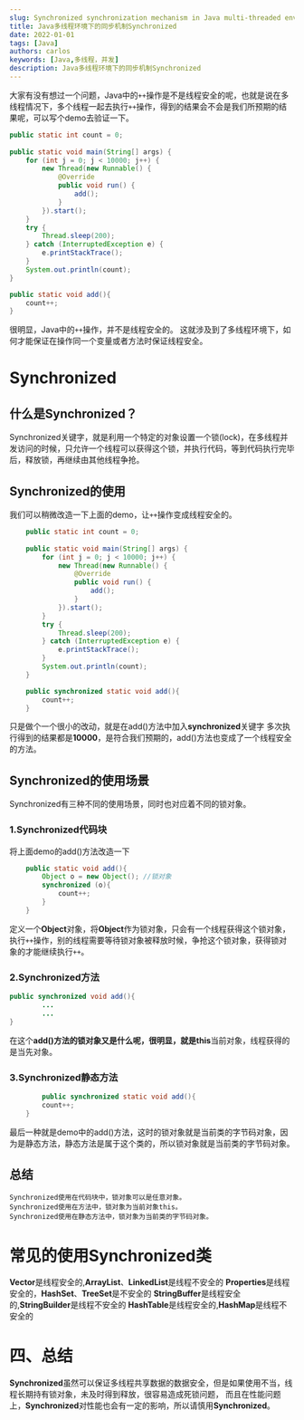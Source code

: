 ```yaml
---
slug: Synchronized synchronization mechanism in Java multi-threaded environment
title: Java多线程环境下的同步机制Synchronized
date: 2022-01-01
tags: [Java]
authors: carlos
keywords: [Java,多线程，并发]
description: Java多线程环境下的同步机制Synchronized
---
```


大家有没有想过一个问题，Java中的`++`操作是不是线程安全的呢，也就是说在多线程情况下，多个线程一起去执行`++`操作，得到的结果会不会是我们所预期的结果呢，可以写个demo去验证一下。

<!-- truncate -->

```java
public static int count = 0;
	
public static void main(String[] args) {
	for (int j = 0; j < 10000; j++) {
		new Thread(new Runnable() {
			@Override
			public void run() {
				add();
			}
		}).start();
	}
	try {
		Thread.sleep(200);
	} catch (InterruptedException e) {
		e.printStackTrace();
	}
	System.out.println(count);
}

public static void add(){
	count++;
}
```
很明显，Java中的`++`操作，并不是线程安全的。
这就涉及到了多线程环境下，如何才能保证在操作同一个变量或者方法时保证线程安全。

# Synchronized
## 什么是Synchronized？
Synchronized关键字，就是利用一个特定的对象设置一个锁(lock)，在多线程并发访问的时候，只允许一个线程可以获得这个锁，并执行代码，等到代码执行完毕后，释放锁，再继续由其他线程争抢。

## Synchronized的使用
我们可以稍微改造一下上面的demo，让`++`操作变成线程安全的。

```java
	public static int count = 0;
	
	public static void main(String[] args) {
		for (int j = 0; j < 10000; j++) {
			new Thread(new Runnable() {
				@Override
				public void run() {
					add();
				}
			}).start();
		}
		try {
			Thread.sleep(200);
		} catch (InterruptedException e) {
			e.printStackTrace();
		}
		System.out.println(count);
	}

	public synchronized static void add(){
		count++;
	}
```
只是做个一个很小的改动，就是在add()方法中加入**synchronized**关键字
多次执行得到的结果都是**10000**，是符合我们预期的，add()方法也变成了一个线程安全的方法。

## Synchronized的使用场景
Synchronized有三种不同的使用场景，同时也对应着不同的锁对象。

### 1.Synchronized代码块
将上面demo的add()方法改造一下
```java
	public static void add(){
		Object o = new Object(); //锁对象
		synchronized (o){
			count++;
		}
	}
```
定义一个**Object**对象，将**Object**作为锁对象，只会有一个线程获得这个锁对象，执行`++`操作，别的线程需要等待锁对象被释放时候，争抢这个锁对象，获得锁对象的才能继续执行`++`。

### 2.Synchronized方法

```java
public synchronized void add(){
		...
		...
}
```

在这个**add()**方法的锁对象又是什么呢，很明显，就是**this**当前对象，线程获得的是当先对象。

### 3.Synchronized静态方法
```java
		public synchronized static void add(){
		count++;
	}
```
最后一种就是demo中的add()方法，这时的锁对象就是当前类的字节码对象，因为是静态方法，静态方法是属于这个类的，所以锁对象就是当前类的字节码对象。

## 总结

```
Synchronized使用在代码块中，锁对象可以是任意对象。
Synchronized使用在方法中，锁对象为当前对象this。
Synchronized使用在静态方法中，锁对象为当前类的字节码对象。
```

# 常见的使用Synchronized类

**Vector**是线程安全的,**ArrayList**、**LinkedList**是线程不安全的
**Properties**是线程安全的，**HashSet**、**TreeSet**是不安全的
**StringBuffer**是线程安全的,**StringBuilder**是线程不安全的
**HashTable**是线程安全的,**HashMap**是线程不安全的

# 四、总结
**Synchronized**虽然可以保证多线程共享数据的数据安全，但是如果使用不当，线程长期持有锁对象，未及时得到释放，很容易造成死锁问题，
而且在性能问题上，**Synchronized**对性能也会有一定的影响，所以请慎用**Synchronized**。
